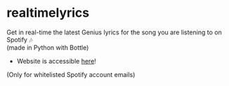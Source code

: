 # realtimelyrics
Get in real-time the latest Genius lyrics for the song you are listening to on Spotify 🎶\
(made in Python with Bottle)

- Website is accessible [here](https://realtimelyrics.herokuapp.com)!

(Only for whitelisted Spotify account emails)
